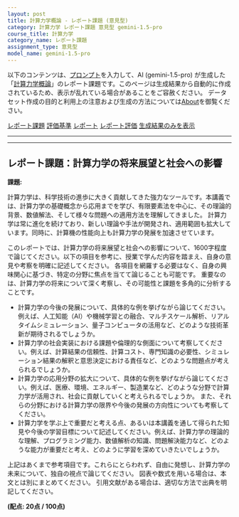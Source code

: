 ```yaml
---
layout: post
title: 計算力学概論 - レポート課題 (意見型)
category: 計算力学 レポート課題 意見型 gemini-1.5-pro
course_title: 計算力学
category_name: レポート課題
assignment_type: 意見型
model_name: gemini-1.5-pro
---
```


以下のコンテンツは、[プロンプト](http://127.0.0.1:8000/generated/計算力学/gemini-1.5-pro/prompt_レポート課題-意見型.md)を入力して、AI (gemini-1.5-pro) が生成した「[計算力学概論](/contents/計算力学/)」のレポート課題です。このページは生成結果から自動的に作成されているため、表示が乱れている場合があることをご容赦ください。
データセット作成の目的と利用上の注意および生成の方法については[About](/About)を御覧ください。

[レポート課題](../レポート課題-意見型)
[評価基準](../評価基準-意見型)
[レポート](../レポート-意見型)
[レポート評価](../レポート評価-意見型)
[生成結果のみを表示](http://127.0.0.1:8000/generated/計算力学/gemini-1.5-pro/レポート課題-意見型.md)
  

***
***
  
## レポート課題：計算力学の将来展望と社会への影響

**課題:**

計算力学は、科学技術の進歩に大きく貢献してきた強力なツールです。本講義では、計算力学の基礎概念から応用までを学び、有限要素法を中心に、その理論的背景、数値解法、そして様々な問題への適用方法を理解してきました。  計算力学は常に進化を続けており、新しい理論や手法が開発され、適用範囲も拡大しています。同時に、計算機の性能向上も計算力学の発展を加速させています。

このレポートでは、計算力学の将来展望と社会への影響について、1600字程度で論じてください。以下の項目を参考に、授業で学んだ内容を踏まえ、自身の意見や考察を明確に記述してください。  各項目を網羅する必要はなく、自身の興味関心に基づき、特定の分野に焦点を当てて論じることも可能です。  重要なのは、計算力学の将来について深く考察し、その可能性と課題を多角的に分析することです。

* 計算力学の今後の発展について、具体的な例を挙げながら論じてください。例えば、人工知能（AI）や機械学習との融合、マルチスケール解析、リアルタイムシミュレーション、量子コンピュータの活用など、どのような技術革新が期待されるでしょうか。
* 計算力学の社会実装における課題や倫理的な側面について考察してください。例えば、計算結果の信頼性、計算コスト、専門知識の必要性、シミュレーション結果の解釈と意思決定における責任など、どのような問題点が考えられるでしょうか。
* 計算力学の応用分野の拡大について、具体的な例を挙げながら論じてください。例えば、医療、環境、エネルギー、製造業など、どのような分野で計算力学が活用され、社会に貢献していくと考えられるでしょうか。  また、それらの分野における計算力学の限界や今後の発展の方向性についても考察してください。
* 計算力学を学ぶ上で重要だと考える点、あるいは本講義を通して得られた知見や今後の学習目標について記述してください。例えば、計算力学の理論的な理解、プログラミング能力、数値解析の知識、問題解決能力など、どのような能力が重要だと考え、どのように学習を深めていきたいでしょうか。

上記はあくまで参考項目です。これらにとらわれず、自由に発想し、計算力学の未来について、独自の視点で論じてください。  図表や数式を用いる場合は、本文とは別にまとめてください。  引用文献がある場合は、適切な方法で出典を明記してください。


**(配点: 20点 / 100点)**
